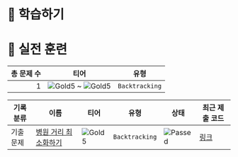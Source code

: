 # 📖 학습하기

# 🥇 실전 훈련
|총 문제 수|티어|유형|
|---:|---|---|
|1|![Gold5][g5] ~ ![Gold5][g5]|`Backtracking`|

|기록분류|이름|티어|유형|상태|최근 제출 코드|
|---|---|---|---|---|---|
|기출문제|[병원 거리 최소화하기](https://www.codetree.ai/training-field/frequent-problems/problems/min-of-hospital-distance)|![Gold5][g5]|`Backtracking`|![Passed][passed]|[링크](https://github.com/kdh4970/codetree-TILs/blob/main/240401/%EB%B3%91%EC%9B%90%20%EA%B1%B0%EB%A6%AC%20%EC%B5%9C%EC%86%8C%ED%99%94%ED%95%98%EA%B8%B0/min-of-hospital-distance.py)|










[b5]: https://img.shields.io/badge/Bronze_5-%235D3E31.svg
[b4]: https://img.shields.io/badge/Bronze_4-%235D3E31.svg
[b3]: https://img.shields.io/badge/Bronze_3-%235D3E31.svg
[b2]: https://img.shields.io/badge/Bronze_2-%235D3E31.svg
[b1]: https://img.shields.io/badge/Bronze_1-%235D3E31.svg
[s5]: https://img.shields.io/badge/Silver_5-%23394960.svg
[s4]: https://img.shields.io/badge/Silver_4-%23394960.svg
[s3]: https://img.shields.io/badge/Silver_3-%23394960.svg
[s2]: https://img.shields.io/badge/Silver_2-%23394960.svg
[s1]: https://img.shields.io/badge/Silver_1-%23394960.svg
[g5]: https://img.shields.io/badge/Gold_5-%23FFC433.svg
[g4]: https://img.shields.io/badge/Gold_4-%23FFC433.svg
[g3]: https://img.shields.io/badge/Gold_3-%23FFC433.svg
[g2]: https://img.shields.io/badge/Gold_2-%23FFC433.svg
[g1]: https://img.shields.io/badge/Gold_1-%23FFC433.svg
[p5]: https://img.shields.io/badge/Platinum_5-%2376DDD8.svg
[p4]: https://img.shields.io/badge/Platinum_4-%2376DDD8.svg
[p3]: https://img.shields.io/badge/Platinum_3-%2376DDD8.svg
[p2]: https://img.shields.io/badge/Platinum_2-%2376DDD8.svg
[p1]: https://img.shields.io/badge/Platinum_1-%2376DDD8.svg
[passed]: https://img.shields.io/badge/Passed-%23009D27.svg
[failed]: https://img.shields.io/badge/Failed-%23D24D57.svg
[easy]: https://img.shields.io/badge/쉬움-%235cb85c.svg?for-the-badge
[medium]: https://img.shields.io/badge/보통-%23FFC433.svg?for-the-badge
[hard]: https://img.shields.io/badge/어려움-%23D24D57.svg?for-the-badge
